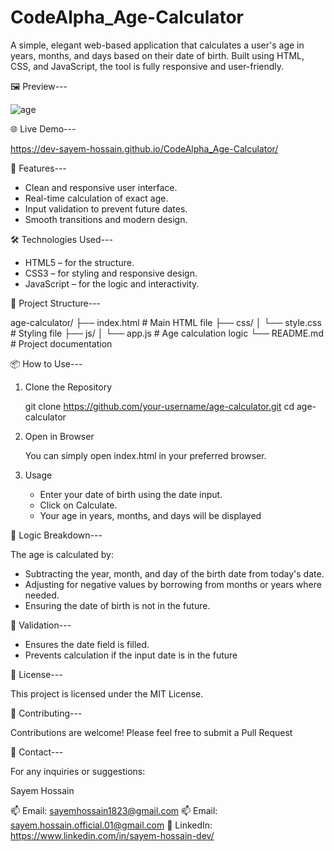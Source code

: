 # CodeAlpha_Age-Calculator
A simple, elegant web-based application that calculates a user's age in years, months, and days based on their date of birth. Built using HTML, CSS, and JavaScript, the tool is fully responsive and user-friendly.

🖼️ Preview---

![age](https://github.com/user-attachments/assets/8936b733-ae08-4ca0-87f7-bc096ee1f0d2)

🌐 Live Demo---

https://dev-sayem-hossain.github.io/CodeAlpha_Age-Calculator/

🚀 Features---

* Clean and responsive user interface.
* Real-time calculation of exact age.
* Input validation to prevent future dates.
* Smooth transitions and modern design.

🛠️ Technologies Used---

* HTML5 – for the structure.
* CSS3 – for styling and responsive design.
* JavaScript – for the logic and interactivity.

📁 Project Structure---

age-calculator/
├── index.html          # Main HTML file
├── css/
│   └── style.css       # Styling file
├── js/
│   └── app.js          # Age calculation logic
└── README.md           # Project documentation

📦 How to Use---

1. Clone the Repository

   git clone https://github.com/your-username/age-calculator.git
   cd age-calculator

2. Open in Browser

   You can simply open index.html in your preferred browser.

3. Usage

   * Enter your date of birth using the date input.
   * Click on Calculate.
   * Your age in years, months, and days will be displayed
  
🧠 Logic Breakdown---

The age is calculated by:
   * Subtracting the year, month, and day of the birth date from today's date.
   * Adjusting for negative values by borrowing from months or years where needed.
   * Ensuring the date of birth is not in the future.

🧪 Validation---

   * Ensures the date field is filled.
   * Prevents calculation if the input date is in the future

📜 License---

This project is licensed under the MIT License.

🤝 Contributing---

Contributions are welcome! Please feel free to submit a Pull Request

📧 Contact---

For any inquiries or suggestions:

   Sayem Hossain
   
   📫 Email: sayemhossain1823@gmail.com
   📫 Email: sayem.hossain.official.01@gmail.com
   🔗 LinkedIn: https://www.linkedin.com/in/sayem-hossain-dev/
   
